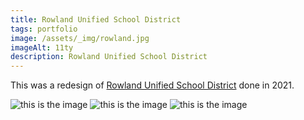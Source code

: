 ```yaml
---
title: Rowland Unified School District
tags: portfolio
image: /assets/_img/rowland.jpg
imageAlt: 11ty
description: Rowland Unified School District
---
```


This was a redesign of [Rowland Unified School District](https://www.rowlandschools.org/) done in 2021.

![this is the image](/assets/_img/catarm.jpg)
![this is the image](/assets/_img/catarm.jpg)
![this is the image](/assets/_img/catarm.jpg)